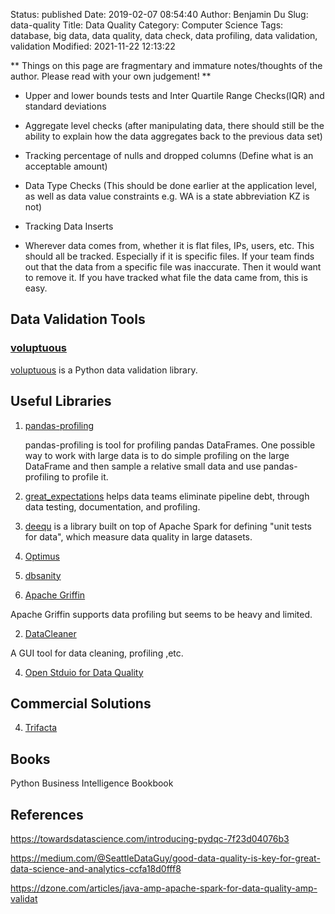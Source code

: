 Status: published
Date: 2019-02-07 08:54:40
Author: Benjamin Du
Slug: data-quality
Title: Data Quality
Category: Computer Science
Tags: database, big data, data quality, data check, data profiling, data validation, validation
Modified: 2021-11-22 12:13:22

**
Things on this page are fragmentary and immature notes/thoughts of the author.
Please read with your own judgement!
**

- Upper and lower bounds tests and Inter Quartile Range Checks(IQR) and standard deviations

- Aggregate level checks (after manipulating data, there should still be the ability to explain how the data aggregates back to the previous data set)

- Tracking percentage of nulls and dropped columns (Define what is an acceptable amount)

- Data Type Checks (This should be done earlier at the application level, as well as data value constraints e.g. WA is a state abbreviation KZ is not)

- Tracking Data Inserts

- Wherever data comes from, whether it is flat files, IPs, users, etc. This should all be tracked. Especially if it is specific files. 
    If your team finds out that the data from a specific file was inaccurate. 
    Then it would want to remove it. If you have tracked what file the data came from, this is easy.

## Data Validation Tools

### [voluptuous](https://github.com/alecthomas/voluptuous)
[voluptuous](https://github.com/alecthomas/voluptuous)
is a Python data validation library.

## Useful Libraries


1. [pandas-profiling](https://github.com/pandas-profiling/pandas-profiling)

    pandas-profiling is tool for profiling pandas DataFrames.
    One possible way to work with large data is to do simple profiling on the large DataFrame 
    and then sample a relative small data and use pandas-profiling to profile it.

2. [great_expectations](https://github.com/great-expectations/great_expectations)
    helps data teams eliminate pipeline debt, through data testing, documentation, and profiling.

3. [deequ](https://github.com/awslabs/deequ)
    is a library built on top of Apache Spark for defining "unit tests for data", 
    which measure data quality in large datasets.

4. [Optimus](https://github.com/ironmussa/Optimus)

5. [dbsanity](http://databene.org/dbsanity)

1. [Apache Griffin](https://github.com/apache/griffin)

Apache Griffin supports data profiling but seems to be heavy and limited.

2. [DataCleaner](https://github.com/datacleaner/DataCleaner)

A GUI tool for data cleaning, profiling ,etc.

4. [Open Stduio for Data Quality](https://www.talend.com/products/data-quality/data-quality-open-studio/)

## Commercial Solutions

4. [Trifacta](https://www.trifacta.com/)

## Books

Python Business Intelligence Bookbook


## References

https://towardsdatascience.com/introducing-pydqc-7f23d04076b3

https://medium.com/@SeattleDataGuy/good-data-quality-is-key-for-great-data-science-and-analytics-ccfa18d0fff8

https://dzone.com/articles/java-amp-apache-spark-for-data-quality-amp-validat

